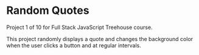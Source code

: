 # Random Quotes

Project 1 of 10 for Full Stack JavaScript Treehouse course.

This project randomly displays a quote and changes the background color when the user clicks a button and at regular intervals.